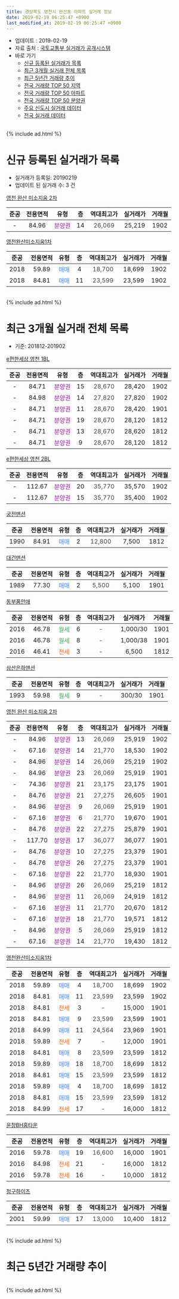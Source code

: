 ```yaml
---
title: 경상북도 영천시 완산동 아파트 실거래 정보
date: 2019-02-19 06:25:47 +0900
last_modified_at: 2019-02-19 06:25:47 +0900
---
```


* 업데이트 : 2019-02-19
* 자료 출처 : [국토교통부 실거래가 공개시스템](http://rt.molit.go.kr)
* 바로 가기
    * [신규 등록된 실거래가 목록](#신규-등록된-실거래가-목록)
    * [최근 3개월 실거래 전체 목록](#최근-3개월-실거래-전체-목록)
    * [최근 5년간 거래량 추이](#최근-5년간-거래량-추이)
    * [전국 거래량 TOP 50 지역](https://inasie.github.io/apt-trade-info/최근-3개월-전국에서-가장-거래가-많이-발생한-지역)
    * [전국 거래량 TOP 50 아파트](https://inasie.github.io/apt-trade-info/최근-3개월-전국에서-가장-거래가-많이-발생한-아파트)
    * [전국 거래량 TOP 50 분양권](https://inasie.github.io/apt-trade-info/최근-3개월-전국에서-가장-거래가-많이-발생한-분양권)
    * [주요 신도시 실거래 데이터](https://inasie.github.io/apt-trade-info/주요-신도시)
    * [전국 실거래 데이터](https://inasie.github.io/apt-trade-info/전국)
<br>
{% include ad.html %}
<br>

# 신규 등록된 실거래가 목록
* 실거래가 등록일: 20190219
* 업데이트 된 실거래 수: 3 건


[영천 완산 미소지움 2차](https://search.naver.com/search.naver?query=%EA%B2%BD%EC%83%81%EB%B6%81%EB%8F%84+%EC%98%81%EC%B2%9C%EC%8B%9C+%EC%99%84%EC%82%B0%EB%8F%99+%EC%98%81%EC%B2%9C+%EC%99%84%EC%82%B0+%EB%AF%B8%EC%86%8C%EC%A7%80%EC%9B%80+2%EC%B0%A8)

|준공|전용면적|유형|층|역대최고가|실거래가|거래월|
|:---:|:---:|:---:|:---:|:---:|:---:|:---:|
|-|84.96|<span style="color:#9C11A5">분양권</span>|14|<span style="color:#444444">26,069</span>|25,219|1902|

[영천완산미소지움1차](https://search.naver.com/search.naver?query=%EA%B2%BD%EC%83%81%EB%B6%81%EB%8F%84+%EC%98%81%EC%B2%9C%EC%8B%9C+%EC%99%84%EC%82%B0%EB%8F%99+%EC%98%81%EC%B2%9C%EC%99%84%EC%82%B0%EB%AF%B8%EC%86%8C%EC%A7%80%EC%9B%801%EC%B0%A8)

|준공|전용면적|유형|층|역대최고가|실거래가|거래월|
|:---:|:---:|:---:|:---:|:---:|:---:|:---:|
|2018|59.89|<span style="color:#4285f3">매매</span>|4|<span style="color:#444444">18,700</span>|18,699|1902|
|2018|84.81|<span style="color:#4285f3">매매</span>|11|<span style="color:#444444">23,599</span>|23,599|1902|


<br>
{% include ad.html %}
<br>

# 최근 3개월 실거래 전체 목록
* 기준: 201812-201902


[e편한세상 영천 1BL](https://search.naver.com/search.naver?query=%EA%B2%BD%EC%83%81%EB%B6%81%EB%8F%84+%EC%98%81%EC%B2%9C%EC%8B%9C+%EC%99%84%EC%82%B0%EB%8F%99+e%ED%8E%B8%ED%95%9C%EC%84%B8%EC%83%81+%EC%98%81%EC%B2%9C+1BL)

|준공|전용면적|유형|층|역대최고가|실거래가|거래월|
|:---:|:---:|:---:|:---:|:---:|:---:|:---:|
|-|84.71|<span style="color:#9C11A5">분양권</span>|15|<span style="color:#444444">28,670</span>|28,420|1902|
|-|84.98|<span style="color:#9C11A5">분양권</span>|14|<span style="color:#444444">27,820</span>|27,820|1902|
|-|84.71|<span style="color:#9C11A5">분양권</span>|11|<span style="color:#444444">28,670</span>|28,420|1901|
|-|84.71|<span style="color:#9C11A5">분양권</span>|19|<span style="color:#444444">28,670</span>|28,120|1812|
|-|84.71|<span style="color:#9C11A5">분양권</span>|13|<span style="color:#444444">28,670</span>|28,620|1812|
|-|84.71|<span style="color:#9C11A5">분양권</span>|9|<span style="color:#444444">28,670</span>|28,120|1812|

[e편한세상 영천 2BL](https://search.naver.com/search.naver?query=%EA%B2%BD%EC%83%81%EB%B6%81%EB%8F%84+%EC%98%81%EC%B2%9C%EC%8B%9C+%EC%99%84%EC%82%B0%EB%8F%99+e%ED%8E%B8%ED%95%9C%EC%84%B8%EC%83%81+%EC%98%81%EC%B2%9C+2BL)

|준공|전용면적|유형|층|역대최고가|실거래가|거래월|
|:---:|:---:|:---:|:---:|:---:|:---:|:---:|
|-|112.67|<span style="color:#9C11A5">분양권</span>|20|<span style="color:#444444">35,770</span>|35,570|1902|
|-|112.67|<span style="color:#9C11A5">분양권</span>|15|<span style="color:#444444">35,770</span>|35,400|1902|

[궁전맨션](https://search.naver.com/search.naver?query=%EA%B2%BD%EC%83%81%EB%B6%81%EB%8F%84+%EC%98%81%EC%B2%9C%EC%8B%9C+%EC%99%84%EC%82%B0%EB%8F%99+%EA%B6%81%EC%A0%84%EB%A7%A8%EC%85%98)

|준공|전용면적|유형|층|역대최고가|실거래가|거래월|
|:---:|:---:|:---:|:---:|:---:|:---:|:---:|
|1990|84.91|<span style="color:#4285f3">매매</span>|2|<span style="color:#444444">12,800</span>|7,500|1812|

[대건맨션](https://search.naver.com/search.naver?query=%EA%B2%BD%EC%83%81%EB%B6%81%EB%8F%84+%EC%98%81%EC%B2%9C%EC%8B%9C+%EC%99%84%EC%82%B0%EB%8F%99+%EB%8C%80%EA%B1%B4%EB%A7%A8%EC%85%98)

|준공|전용면적|유형|층|역대최고가|실거래가|거래월|
|:---:|:---:|:---:|:---:|:---:|:---:|:---:|
|1989|77.30|<span style="color:#4285f3">매매</span>|2|<span style="color:#444444">5,500</span>|5,100|1901|

[동부품안애](https://search.naver.com/search.naver?query=%EA%B2%BD%EC%83%81%EB%B6%81%EB%8F%84+%EC%98%81%EC%B2%9C%EC%8B%9C+%EC%99%84%EC%82%B0%EB%8F%99+%EB%8F%99%EB%B6%80%ED%92%88%EC%95%88%EC%95%A0)

|준공|전용면적|유형|층|역대최고가|실거래가|거래월|
|:---:|:---:|:---:|:---:|:---:|:---:|:---:|
|2016|46.78|<span style="color:#34a853">월세</span>|6|<span style="color:#444444">-</span>|1,000/30|1901|
|2016|46.78|<span style="color:#34a853">월세</span>|8|<span style="color:#444444">-</span>|1,000/38|1901|
|2016|46.41|<span style="color:#ff5a00">전세</span>|3|<span style="color:#444444">-</span>|6,500|1812|

[삼산은하맨션](https://search.naver.com/search.naver?query=%EA%B2%BD%EC%83%81%EB%B6%81%EB%8F%84+%EC%98%81%EC%B2%9C%EC%8B%9C+%EC%99%84%EC%82%B0%EB%8F%99+%EC%82%BC%EC%82%B0%EC%9D%80%ED%95%98%EB%A7%A8%EC%85%98)

|준공|전용면적|유형|층|역대최고가|실거래가|거래월|
|:---:|:---:|:---:|:---:|:---:|:---:|:---:|
|1993|59.98|<span style="color:#34a853">월세</span>|9|<span style="color:#444444">-</span>|300/30|1901|

[영천 완산 미소지움 2차](https://search.naver.com/search.naver?query=%EA%B2%BD%EC%83%81%EB%B6%81%EB%8F%84+%EC%98%81%EC%B2%9C%EC%8B%9C+%EC%99%84%EC%82%B0%EB%8F%99+%EC%98%81%EC%B2%9C+%EC%99%84%EC%82%B0+%EB%AF%B8%EC%86%8C%EC%A7%80%EC%9B%80+2%EC%B0%A8)

|준공|전용면적|유형|층|역대최고가|실거래가|거래월|
|:---:|:---:|:---:|:---:|:---:|:---:|:---:|
|-|84.96|<span style="color:#9C11A5">분양권</span>|13|<span style="color:#444444">26,069</span>|25,919|1902|
|-|67.16|<span style="color:#9C11A5">분양권</span>|14|<span style="color:#444444">21,770</span>|18,530|1902|
|-|84.96|<span style="color:#9C11A5">분양권</span>|14|<span style="color:#444444">26,069</span>|25,219|1902|
|-|84.96|<span style="color:#9C11A5">분양권</span>|23|<span style="color:#444444">26,069</span>|25,919|1901|
|-|74.36|<span style="color:#9C11A5">분양권</span>|21|<span style="color:#444444">23,175</span>|23,175|1901|
|-|84.76|<span style="color:#9C11A5">분양권</span>|21|<span style="color:#444444">27,275</span>|26,605|1901|
|-|84.96|<span style="color:#9C11A5">분양권</span>|9|<span style="color:#444444">26,069</span>|25,919|1901|
|-|67.16|<span style="color:#9C11A5">분양권</span>|6|<span style="color:#444444">21,770</span>|19,670|1901|
|-|84.76|<span style="color:#9C11A5">분양권</span>|22|<span style="color:#444444">27,275</span>|25,879|1901|
|-|117.70|<span style="color:#9C11A5">분양권</span>|17|<span style="color:#444444">36,077</span>|36,077|1901|
|-|84.76|<span style="color:#9C11A5">분양권</span>|10|<span style="color:#444444">27,275</span>|23,379|1901|
|-|84.76|<span style="color:#9C11A5">분양권</span>|26|<span style="color:#444444">27,275</span>|23,379|1901|
|-|67.16|<span style="color:#9C11A5">분양권</span>|22|<span style="color:#444444">21,770</span>|18,930|1901|
|-|84.96|<span style="color:#9C11A5">분양권</span>|26|<span style="color:#444444">26,069</span>|25,219|1812|
|-|84.96|<span style="color:#9C11A5">분양권</span>|11|<span style="color:#444444">26,069</span>|24,919|1812|
|-|67.16|<span style="color:#9C11A5">분양권</span>|11|<span style="color:#444444">21,770</span>|20,670|1812|
|-|67.16|<span style="color:#9C11A5">분양권</span>|18|<span style="color:#444444">21,770</span>|19,571|1812|
|-|84.96|<span style="color:#9C11A5">분양권</span>|5|<span style="color:#444444">26,069</span>|25,919|1812|
|-|67.16|<span style="color:#9C11A5">분양권</span>|14|<span style="color:#444444">21,770</span>|19,430|1812|

[영천완산미소지움1차](https://search.naver.com/search.naver?query=%EA%B2%BD%EC%83%81%EB%B6%81%EB%8F%84+%EC%98%81%EC%B2%9C%EC%8B%9C+%EC%99%84%EC%82%B0%EB%8F%99+%EC%98%81%EC%B2%9C%EC%99%84%EC%82%B0%EB%AF%B8%EC%86%8C%EC%A7%80%EC%9B%801%EC%B0%A8)

|준공|전용면적|유형|층|역대최고가|실거래가|거래월|
|:---:|:---:|:---:|:---:|:---:|:---:|:---:|
|2018|59.89|<span style="color:#4285f3">매매</span>|4|<span style="color:#444444">18,700</span>|18,699|1902|
|2018|84.81|<span style="color:#4285f3">매매</span>|11|<span style="color:#444444">23,599</span>|23,599|1902|
|2018|84.81|<span style="color:#ff5a00">전세</span>|3|<span style="color:#444444">-</span>|15,000|1901|
|2018|84.81|<span style="color:#4285f3">매매</span>|9|<span style="color:#444444">23,599</span>|23,599|1901|
|2018|84.99|<span style="color:#4285f3">매매</span>|11|<span style="color:#444444">24,564</span>|23,969|1901|
|2018|59.89|<span style="color:#ff5a00">전세</span>|7|<span style="color:#444444">-</span>|12,000|1901|
|2018|84.81|<span style="color:#4285f3">매매</span>|8|<span style="color:#444444">23,599</span>|23,599|1812|
|2018|59.89|<span style="color:#4285f3">매매</span>|18|<span style="color:#444444">18,700</span>|18,699|1812|
|2018|84.81|<span style="color:#4285f3">매매</span>|15|<span style="color:#444444">23,599</span>|23,599|1812|
|2018|59.89|<span style="color:#4285f3">매매</span>|4|<span style="color:#444444">18,700</span>|18,699|1812|
|2018|84.81|<span style="color:#4285f3">매매</span>|15|<span style="color:#444444">23,599</span>|23,599|1812|
|2018|84.99|<span style="color:#ff5a00">전세</span>|17|<span style="color:#444444">-</span>|16,000|1812|


<script async src="//pagead2.googlesyndication.com/pagead/js/adsbygoogle.js"></script>
<!-- 기본 -->
<ins class="adsbygoogle"
     style="display:block"
     data-ad-client="ca-pub-2446590836940007"
     data-ad-slot="1659523306"
     data-ad-format="auto"
     data-full-width-responsive="true"></ins>
<script>
(adsbygoogle = window.adsbygoogle || []).push({});
</script>


[윤창BH홈타운](https://search.naver.com/search.naver?query=%EA%B2%BD%EC%83%81%EB%B6%81%EB%8F%84+%EC%98%81%EC%B2%9C%EC%8B%9C+%EC%99%84%EC%82%B0%EB%8F%99+%EC%9C%A4%EC%B0%BDBH%ED%99%88%ED%83%80%EC%9A%B4)

|준공|전용면적|유형|층|역대최고가|실거래가|거래월|
|:---:|:---:|:---:|:---:|:---:|:---:|:---:|
|2016|59.78|<span style="color:#4285f3">매매</span>|19|<span style="color:#444444">16,600</span>|16,000|1901|
|2016|84.98|<span style="color:#ff5a00">전세</span>|21|<span style="color:#444444">-</span>|16,000|1812|
|2016|59.78|<span style="color:#ff5a00">전세</span>|16|<span style="color:#444444">-</span>|10,000|1812|

[청구하이츠](https://search.naver.com/search.naver?query=%EA%B2%BD%EC%83%81%EB%B6%81%EB%8F%84+%EC%98%81%EC%B2%9C%EC%8B%9C+%EC%99%84%EC%82%B0%EB%8F%99+%EC%B2%AD%EA%B5%AC%ED%95%98%EC%9D%B4%EC%B8%A0)

|준공|전용면적|유형|층|역대최고가|실거래가|거래월|
|:---:|:---:|:---:|:---:|:---:|:---:|:---:|
|2001|59.99|<span style="color:#4285f3">매매</span>|17|<span style="color:#444444">13,000</span>|10,400|1812|


<br>
{% include ad.html %}
<br>

# 최근 5년간 거래량 추이


<div style="width:100%;">
    <canvas id="deal_progress" height="200"></canvas>
</div>

<script>
new Chart(document.getElementById("deal_progress"), {
    type: 'line',
    data: {
        labels: ['201402','201403','201404','201405','201406','201407','201408','201409','201410','201411','201412','201501','201502','201503','201504','201505','201506','201507','201508','201509','201510','201511','201512','201601','201602','201603','201604','201605','201606','201607','201608','201609','201610','201611','201612','201701','201702','201703','201704','201705','201706','201707','201708','201709','201710','201711','201712','201801','201802','201803','201804','201805','201806','201807','201808','201809','201810','201811','201812','201901','201902'],
        datasets: [{
            label: '매매',
            pointRadius: 1,
            data: [2, 1, 5, 1, 0, 0, 2, 4, 2, 3, 1, 3, 2, 5, 2, 3, 2, 4, 1, 0, 1, 2, 3, 2, 3, 2, 5, 1, 1, 2, 1, 1, 0, 3, 5, 2, 6, 5, 7, 2, 2, 4, 4, 1, 2, 2, 1, 14, 15, 22, 18, 14, 13, 8, 14, 19, 9, 44, 16, 15, 9],
            borderColor: "rgba(255, 201, 14, 1)",
            backgroundColor: "rgba(255, 201, 14, 0.5)",
            fill: false,
            lineTension: 0
        },{
            label: '전월세',
            pointRadius: 1,
            data: [1, 2, 0, 0, 0, 0, 1, 0, 1, 0, 0, 0, 1, 0, 0, 0, 0, 0, 1, 0, 1, 1, 0, 0, 1, 0, 0, 0, 1, 1, 0, 0, 3, 3, 3, 3, 3, 3, 0, 2, 1, 1, 1, 1, 4, 3, 3, 15, 16, 18, 26, 13, 12, 6, 9, 10, 10, 8, 4, 5, 0],
            borderColor: "rgba(0, 141, 185, 1)",
            backgroundColor: "rgba(0, 141, 185, 0.5)",
            fill: false,
            lineTension: 0
        }
        ]
    },
    options: {
        responsive: true,
        title: {
            display: false
        },
        tooltips: {
            mode: 'index',
            intersect: false
        },
        hover: {
            mode: 'nearest',
            intersect: true
        },
        scales: {
            xAxes: [{
                display: true,
                scaleLabel: {
                    display: true,
                    labelString: '년/월'
                }
            }],
            yAxes: [{
                display: true,
                ticks: {
                    suggestedMin: 0,
                },
                scaleLabel: {
                    display: true,
                    labelString: '실거래 수'
                }
            }]
        }
    }
});

</script>


<br>
{% include ad.html %}
<br>

